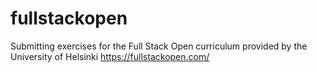 # fullstackopen
Submitting exercises for the Full Stack Open curriculum provided by the University of Helsinki https://fullstackopen.com/

